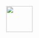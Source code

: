 <img height="70px" src="https://github-readme-stats.vercel.app/api?username=hakusonmin&hide_rank=true&hide_title=true&show_icons=true&count_private=true&hide=stars,prs,issues,contribs&theme=noctis_minimus" />

<!--
**hakusonmin/hakusonmin** is a ✨ _special_ ✨ repository because its `README.md` (this file) appears on your GitHub profile.
Here are some ideas to get you started:
-->

